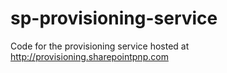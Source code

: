 # sp-provisioning-service
Code for the provisioning service hosted at http://provisioning.sharepointpnp.com
